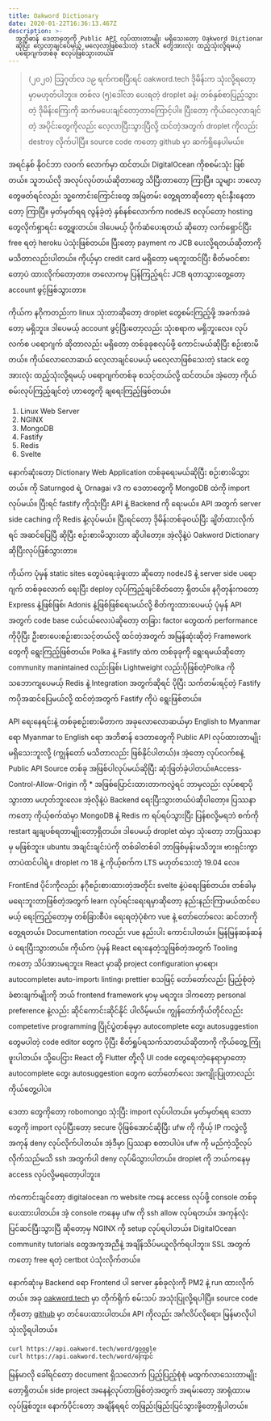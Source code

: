 ```yaml
---
title: Oakword Dictionary
date: 2020-01-22T16:36:13.467Z
description: >-
  အဘိဓာန် ဒေတာတွေကို Public API လုပ်ထားတာမျိုး မရှိသေးတော့ Oakword Dictionary
  ဆိုပြီး လေ့လာချင်ပေမယ့် မလေ့လာဖြစ်သေးတဲ့ stack တွေအားလုံး ထည့်သုံးလို့ရမယ့်
  ပရောဂျက်တစ်ခု စလုပ်ဖြစ်သွားတယ်။
---
```


> (၂၀၂၀) သြဂုတ်လ ၁၉ ရက်ကစပြီးရင် oakword.tech ဒိုမိန်းက သုံးလို့ရတော့မှာမဟုတ်ပါဘူး။ တစ်လ (၅)ဒေါ်လာ ပေးရတဲ့ droplet ခနဲ့၊ တစ်နှစ်စာပြည့်သွားတဲ့ ဒိုမိန်းကြေးကို ဆက်မပေးချင်တော့တာကြောင့်ပါ။ ပြီးတော့ ကိုယ်လေ့လာချင်တဲ့ အပိုင်းတွေကိုလည်း လေ့လာပြီးသွားပြီလို့ ထင်တဲ့အတွက် droplet ကိုလည်း destroy လိုက်ပါပြီ။ source code ကတော့ github မှာ ဆက်ရှိနေပါမယ်။

အရင်နှစ် နိုဝင်ဘာ လဝက် လောက်မှာ ထင်တယ်၊ DigitalOcean ကိုစစမ်းသုံး ဖြစ်တယ်။ သူဘယ်လို အလုပ်လုပ်တယ်ဆိုတာတွေ သိပြီးတာတော့ ကြာပြီ။ သူများ ဘလော့ တွေဖတ်ရင်လည်း သူ့ကောင်းကြောင်းတွေ အမြဲတမ်း တွေ့ရတာဆိုတော့ ရင်းနှီးနေတာတော့ ကြာပြီ။ မှတ်မှတ်ရရ လွန်ခဲ့တဲ့ နှစ်နစ်လောက်က nodeJS စလုပ်တော့ hosting တွေလိုက်ရှာရင်း တွေ့ဖူးတယ်။ ဒါပေမယ့် ပိုက်ဆံပေးရတယ် ဆိုတော့ လက်ရှောင်ပြီး free ရတဲ့ heroku ပဲသုံးဖြစ်တယ်။ ပြီးတော့ payment က JCB ပေးလို့ရတယ်ဆိုတာကို မသိတာလည်းပါတယ်။ ကိုယ့်မှာ credit card မရှိတော့ မရဘူးထင်ပြီး စိတ်မဝင်စားတော့ပဲ ထားလိုက်တော့တာ။ တလောကမှ ပြန်ကြည့်ရင်း JCB ရတာသွားတွေ့တော့ account ဖွင့်ဖြစ်သွားတာ။

ကိုယ်က နဂိုကတည်းက linux သုံးတာဆိုတော့ droplet တွေစမ်းကြည့်ဖို့ အခက်အခဲတော့ မရှိဘူး။ ဒါပေမယ့် account ဖွင့်ပြီးတော့လည်း သုံးစရာက မရှိဘူးလေ။ လုပ်လက်စ ပရောဂျက် ဆိုတာလည်း မရှိတော့ တစ်ခုခုစလုပ်ဖို့ ကောင်းမယ်ဆိုပြီး စဉ်းစားမိတယ်။ ကိုယ်လောလောဆယ် လေ့လာချင်ပေမယ့် မလေ့လာဖြစ်သေးတဲ့ stack တွေအားလုံး ထည့်သုံးလို့ရမယ့် ပရောဂျက်တစ်ခု စသင့်တယ်လို့ ထင်တယ်။ အဲ့တော့ ကိုယ်စမ်းလုပ်ကြည့်ချင်တဲ့ ဟာတွေကို ချရေးကြည့်ဖြစ်တယ်။

1. Linux Web Server
2. NGINX
3. MongoDB
4. Fastify
5. Redis
6. Svelte

နောက်ဆုံးတော့ Dictionary Web Application တစ်ခုရေးမယ်ဆိုပြီး စဉ်းစားမိသွားတယ်။ ကို Saturngod ရဲ့ Ornagai v3 က ဒေတာတွေကို MongoDB ထဲကို import လုပ်မယ်။ ပြီးရင် fastify ကိုသုံးပြီး API နဲ့ Backend ကို ရေးမယ်။ API အတွက် server side caching ကို Redis နဲ့လုပ်မယ်။ ပြီးရင်တော့ ဒိုမိန်းတစ်ခုဝယ်ပြီး ချိတ်ထားလိုက်ရင် အဆင်ပြေပြီ ဆိုပြီး စဉ်းစားမိသွားတာ ဆိုပါတော့။ အဲ့လိုနဲ့ပဲ Oakword Dictionary ဆိုပြီးလုပ်ဖြစ်သွားတာ။

ကိုယ်က ပုံမှန် static sites တွေပဲရေးခဲ့ဖူးတာ ဆိုတော့ nodeJS နဲ့ server side ပရောဂျက် တစ်ခုလောက် ရေးပြီး deploy လုပ်ကြည့်ချင်စိတ်တော့ ရှိတယ်။ နဂိုတုန်းကတော့ Express နဲ့ဖြစ်ဖြစ်၊ Adonis နဲ့ဖြစ်ဖြစ်ရေးမယ်လို့ စိတ်ကူးထားပေမယ့် ပုံမှန် API အတွက် code base ငယ်ငယ်လေးပဲဆိုတော့ တခြား factor တွေထက် performance ကိုပိုပြီး ဦးစားပေးစဉ်းစားသင့်တယ်လို့ ထင်တဲ့အတွက် အမြန်ဆုံးဆိုတဲ့ Framework တွေကို ရွေးကြည့်ဖြစ်တယ်။ Polka နဲ့ Fastify ထဲက တစ်ခုခုကို ရွေးရမယ်ဆိုတော့ community manintained လည်းဖြစ်၊ Lightweight လည်းပိုဖြစ်တဲ့Polka ကို သဘောကျပေမယ့် Redis နဲ့ Integration အတွက်ဆိုရင် ပိုပြီး သက်တမ်းရင့်တဲ့ Fastify ကပိုအဆင်ပြေမယ်လို့ ထင်တဲ့အတွက် Fastify ကိုပဲ ရွေးဖြစ်တယ်။

API ရေးနေရင်းနဲ့ တစ်ခုစဉ်းစားမိတာက အခုလောလောဆယ်မှာ English to Myanmar ရော Myanmar to English ရော အဘိဓာန် ဒေတာတွေကို Public API လုပ်ထားတာမျိုး မရှိသေးဘူးလို့ (ကျွန်တော် မသိတာလည်း ဖြစ်နိုင်ပါတယ်)။ အဲ့တော့ လုပ်လက်စနဲ့ Public API Source တစ်ခု အဖြစ်ပါလုပ်မယ်ဆိုပြီး ဆုံးဖြတ်ခဲ့ပါတယ်။Access-Control-Allow-Origin ကို \* အဖြစ်ပြောင်းထားတာကလွဲရင် ဘာမှလည်း လုပ်စရာပိုသွားတာ မဟုတ်ဘူးလေ။ အဲ့လိုနဲ့ပဲ Backend ရေးပြီးသွားတယ်ပဲဆိုပါတော့။ ပြဿနာကတော့ ကိုယ့်စက်ထဲမှာ MongoDB နဲ့ Redis က ရပ်ရပ်သွားပြီး ပြန်စလို့မရဘဲ စက်ကို restart ချချပစ်ရတာမျိုးတော့ရှိတယ်။ ဒါပေမယ့် droplet ထဲမှာ သုံးတော့ ဘာပြဿနာမှ မဖြစ်ဘူး။ ubuntu အချင်းချင်းပဲကို တစ်ခါတစ်ခါ ဘာဖြစ်မှန်းမသိဘူး။ ဗားရှင်းကွာတာပဲထင်ပါရဲ့။ droplet က 18 နဲ့ ကိုယ့်စက်က LTS မဟုတ်သေးတဲ့ 19.04 လေ။

FrontEnd ပိုင်းကိုလည်း နဂိုစဉ်းစားထားတဲ့အတိုင်း svelte နဲ့ပဲရေးဖြစ်တယ်။ တစ်ခါမှ မရေးဘူးတာဖြစ်တဲ့အတွက် learn လုပ်ရင်းရေးရမှာဆိုတော့ နည်းနည်းကြာမယ်ထင်ပေမယ့် ရေးကြည့်တော့မှ တစ်ခြားစီပဲ။ ရေးရတဲ့ပုံစံက vue နဲ့ တော်တော်လေး ဆင်တာကိုတွေ့ရတယ်။ Documentation ကလည်း vue နည်းပါး ကောင်းပါတယ်။ မြန်မြန်ဆန်ဆန်ပဲ ရေးပြီးသွားတယ်။ ကိုယ်က ပုံမှန် React ရေးနေတဲ့သူဖြစ်တဲ့အတွက် Tooling ကတော့ သိပ်အားမရဘူး။ React မှာဆို project configuration မှာရော၊ autocomplete၊ auto-import၊ linting၊ prettier စသဖြင့် တော်တော်လည်း ပြည့်စုံတဲ့ ခံစားချက်မျိုးကို ဘယ် frontend framework မှာမှ မရဘူး။ ဒါကတော့ personal preference နဲ့လည်း ဆိုင်ကောင်းဆိုင်နိုင် ပါလိမ့်မယ်။ ကျွန်တော်ကိုယ်တိုင်လည်း competetive programming ပြိုင်ပွဲတစ်ခုမှာ autocomplete တွေ၊ autosuggestion တွေမပါတဲ့ code editor တွေက ပိုပြီး စိတ်ရှုပ်ရသက်သာတယ်ဆိုတာကို ကိုယ်တွေ့ ကြုံဖူးပါတယ်။ သို့ပေငြား React တို့ Flutter တို့လို UI code တွေရေးတဲ့နေရာမှာတော့ autocomplete တွေ၊ autosuggestion တွေက တော်တော်လေး အကျိုးပြုတာလည်း ကိုယ်တွေ့ပါပဲ။

ဒေတာ တွေကိုတော့ robomongo သုံးပြီး import လုပ်ပါတယ်။ မှတ်မှတ်ရရ ဒေတာတွေကို import လုပ်ပြီးတော့ secure ပိုဖြစ်အောင်ဆိုပြီး ufw ကို ကိုယ့် IP ကလွဲလို့ အကုန် deny လုပ်လိုက်ပါတယ်။ အဲ့ဒီမှာ ပြဿနာ စတာပါပဲ။ ufw ကို မည်ကဲ့သို့လုပ်လိုက်သည်မသိ ssh အတွက်ပါ deny လုပ်မိသွားပါတယ်။ droplet ကို ဘယ်ကနေမှ access လုပ်လို့မရတော့ပါဘူး။

ကံကောင်းချင်တော့ digitalocean က website ကနေ access လုပ်ဖို့ console တစ်ခုပေးထားပါတယ်။ အဲ့ console ကနေမှ ufw ကို ssh allow လုပ်ရတယ်။ အကုန်လုံးပြင်ဆင်ပြီးသွားပြီ ဆိုတော့မှ NGINX ကို setup လုပ်ရပါတယ်။ DigitalOcean community tutorials တွေအကူအညီနဲ့ အချိန်သိပ်မယူလိုက်ရပါဘူး။ SSL အတွက်ကတော့ free ရတဲ့ certbot ပဲသုံးလိုက်တယ်။

နောက်ဆုံးမှ Backend ရော Frontend ပါ server နှစ်ခုလုံးကို PM2 နဲ့ run ထားလိုက်တယ်။ အခု [oakword.tech](https://oakword.tech) မှာ တိုက်ရိုက် စမ်းသပ် အသုံးပြုလို့ရပါပြီ။ source code ကိုတော့ [github](https://github.com/frencojobs/oakword) မှာ တင်ပေးထားပါတယ်။ API ကိုလည်း အင်္ဂလိပ်လိုရော၊ မြန်မာလိုပါ သုံးလို့ရပါတယ်။

```bash
curl https://api.oakword.tech/word/google
curl https://api.oakword.tech/word/ကြောင်
```

မြန်မာလို ခေါ်ရင်တော့ document ရှိသလောက် ပြည့်ပြည့်စုံစုံ မထွက်လာသေးတာမျိုးတော့ရှိတယ်။ side project အနေနဲ့လုပ်တာဖြစ်တဲ့အတွက် အရမ်းတော့ အာရုံထားမလုပ်ဖြစ်ဘူး။ နောက်ပိုင်းတော့ အချိန်ရရင် တဖြည်းဖြည်းပြင်သွားဖို့တော့ရှိပါတယ်။

